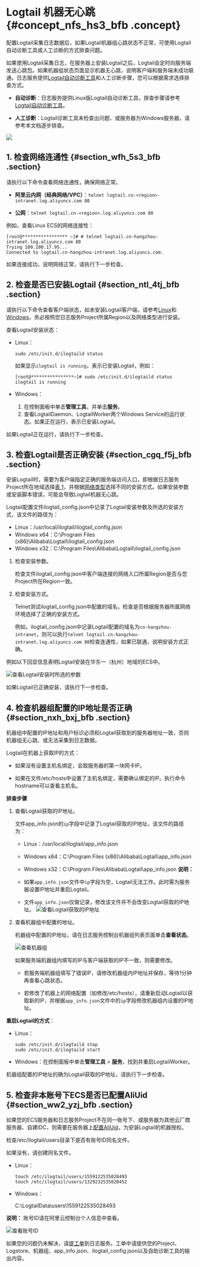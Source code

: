 # Logtail 机器无心跳 {#concept_nfs_hs3_bfb .concept}

配置Logtail采集日志数据后，如果Logtail机器组心跳状态不正常，可使用Logtail自动诊断工具或人工诊断的方式排查问题。

如果使用Logtail采集日志，在服务器上安装Logtail之后，Logtail会定时向服务端发送心跳包。如果机器组状态页面显示机器无心跳，说明客户端和服务端未成功联通。日志服务提供[Logtail自动诊断工具](https://help.aliyun.com/document_detail/52578.html)和人工诊断步骤，您可以根据需求选择排查方式。

-   **自动诊断**：日志服务提供Linux版Logtail自动诊断工具，排查步骤请参考[Logtail自动诊断工具](https://help.aliyun.com/document_detail/52578.html)。

-   **人工诊断**：Logtail诊断工具未检查出问题、或服务器为Windows服务器，请参考本文档逐步排查。


![](http://static-aliyun-doc.oss-cn-hangzhou.aliyuncs.com/assets/img/13294/153682448911589_zh-CN.png)

## 1. 检查网络连通性 {#section_wfh_5s3_bfb .section}

请执行以下命令查看网络连通性，确保网络正常。

-   **阿里云内网（经典网络/VPC）**：`telnet logtail.cn-<region>-intranet.log.aliyuncs.com 80`

-   **公网**：`telnet logtail.cn-<region>.log.aliyuncs.com 80`


例如，查看Linux ECS的网络连接性：

```
[root@***************** ~]# # telnet logtail.cn-hangzhou-intranet.log.aliyuncs.com 80 
Trying 100.100.17.95... 
Connected to logtail.cn-hangzhou-intranet.log.aliyuncs.com. 
```

如果连接成功，说明网络正常，请执行下一步检查。

## 2. 检查是否已安装Logtail {#section_ntl_4tj_bfb .section}

请执行以下命令查看客户端状态，如未安装Logtail客户端，请参考[Linux](../intl.zh-CN/用户指南/Logtail采集/安装/Linux.md)和[Windows](../intl.zh-CN/用户指南/Logtail采集/安装/Windows.md)，务必按照您日志服务Project所属Region以及网络类型进行安装。

查看Logtail安装状态：

-   Linux：

    ```
    sudo /etc/init.d/ilogtaild status 
    ```

    如果显示`ilogtail is running`，表示已安装Logtail，例如：

    ```
    [root@****************~]# sudo /etc/init.d/ilogtaild status 
    ilogtail is running
    ```

-   Windows：
    1.  在控制面板中单击**管理工具**，并单击**服务**。
    2.  查看LogtailDaemon、LogtailWorker两个Windows Service的运行状态。如果正在运行，表示已安装Logtail。

如果Logtail正在运行，请执行下一步检查。

## 3. 检查Logtail是否正确安装 {#section_cgq_f5j_bfb .section}

安装Logtail时，需要为客户端指定正确的服务端访问入口，即根据日志服务Project所在地域选择[表 1](../intl.zh-CN/用户指南/Logtail采集/安装/Linux.md#table_eyz_pmv_vdb)，并根据[网络类型](../intl.zh-CN/用户指南/Logtail采集/选择网络.md)选择不同的安装方式。如果安装参数或安装脚本错误，可能会导致Logtail机器无心跳。

Logtail配置文件ilogtail\_config.json中记录了Logtail安装参数及所选的安装方式，该文件的路径为：

-   Linux：/usr/local/ilogtail/ilogtail\_config.json
-   Windows x64：C:\\Program Files \(x86\)\\Alibaba\\Logtail\\ilogtail\_config.json
-   Windows x32：C:\\Program Files\\Alibaba\\Logtail\\ilogtail\_config.json

1.  检查安装参数。

    检查文件ilogtail\_config.json中客户端连接的网络入口所属Region是否与您Project所在Region一致。

2.  检查安装方式。

    Telnet测试ilogtail\_config.json中配置的域名，检查是否根据服务器所属网络环境选择了正确的安装方式。

    例如，ilogtail\_config.json中记录Logtail配置的域名为`cn-hangzhou-intranet`，则可以执行`telnet logtail.cn-hangzhou-intranet.log.aliyuncs.com 80`检查连通性，如果已联通，说明安装方式正确。


例如以下回显信息表明Logtail安装在华东一（杭州）地域的ECS中。

![](images/11584_zh-CN.png "查看Logtail安装时所选的参数")

如果Logtail已正确安装，请执行下一步检查。

## 4. 检查机器组配置的IP地址是否正确 {#section_nxh_bxj_bfb .section}

机器组中配置的IP地址和用户标识必须和Logtail获取到的服务器地址一致，否则机器组无心跳、或无法采集到日志数据。

Logtail在机器上获取IP的方式：

-   如果没有设置主机名绑定，会取服务器的第一块网卡IP。

-   如果在文件/etc/hosts中设置了主机名绑定，需要确认绑定的IP。执行命令hostname可以查看主机名。


**排查步骤**

1.  查看Logtail获取的IP地址。

    文件app\_info.json的`ip`字段中记录了Logtail获取的IP地址，该文件的路径为：

    -   Linux：/usr/local/ilogtail/app\_info.json
    -   Windows x64：C:\\Program Files \(x86\)\\Alibaba\\Logtail\\app\_info.json
    -   Windows x32：C:\\Program Files\\Alibaba\\Logtail\\app\_info.json
    **说明：** 

    -   如果`app_info.json`文件中`ip`字段为空，Logtail无法工作。此时需为服务器设置IP地址并重启Logtail。
    -   文件`app_info.json`仅做记录，修改该文件并不会改变Logtail获取的IP地址。
    ![](images/11585_zh-CN.png "查看Logtail获取的IP地址")

2.  查看机器组中配置的地址。

    机器组中配置的IP地址，请在日志服务控制台机器组列表页面单击**查看状态**。

     ![](images/11586_zh-CN.png "查看机器组") 

    如果服务端机器组内填写的IP与客户端获取的IP不一致，则需要修改。

    -   若服务端机器组填写了错误IP，请修改机器组内IP地址并保存，等待1分钟再查看心跳状态。

    -   若修改了机器上的网络配置（如修改/etc/hosts），请重新启动Logtail以获取新的IP，并根据`app_info.json`文件中的`ip`字段修改机器组内设置的IP地址。


**重启Logtail的方式**：

-   Linux：

    ```
    sudo /etc/init.d/ilogtaild stop
    sudo /etc/init.d/ilogtaild start
    ```

-   Windows：在控制面板中单击**管理工具** \> **服务**，找到并重启LogtailWorker。

机器组配置的IP地址的确为Logtail获取的IP地址，请执行下一步检查。

## 5. 检查非本账号下ECS是否已配置AliUid {#section_ww2_yzj_bfb .section}

如果您的ECS服务器和日志服务Project不在同一账号下、或服务器为其他云厂商服务器、自建IDC，则需要在服务器上[配置AliUid](../intl.zh-CN/用户指南/Logtail采集/机器组/为非本账号ECS、自建IDC配置AliUid.md)，为安装Logtail的机器授权。

检查/etc/ilogtail/users目录下是否有账号ID同名文件。

如果没有，请创建同名文件。

-   Linux：

    ```
    touch /etc/ilogtail/users/1559122535028493
    touch /etc/ilogtail/users/1329232535020452
    ```

-   Windows：

    C:\\LogtailData\\users\\1559122535028493


**说明：** 账号ID请在阿里云控制台个人信息中查看。

![](../DNSLS11850791/images/5286_zh-CN.png "查看账号ID")

如果您的问题仍未解决，请[提工单](https://selfservice.console.aliyun.com/ticket/category/sls/today)到日志服务。工单中请提供您的Project、Logstore、机器组、app\_info.json、ilogtail\_config.json以及自助诊断工具的输出内容。

